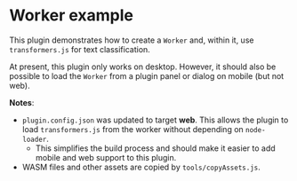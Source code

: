 # Worker example

This plugin demonstrates how to create a `Worker` and, within it, use `transformers.js` for text classification.

At present, this plugin only works on desktop. However, it should also be possible to load the `Worker` from a plugin panel or dialog on mobile (but not web).

**Notes**:
- `plugin.config.json` was updated to target **web**. This allows the plugin to load `transformers.js` from the worker without depending on `node-loader`.
   - This simplifies the build process and should make it easier to add mobile and web support to this plugin.
- WASM files and other assets are copied by `tools/copyAssets.js`.
